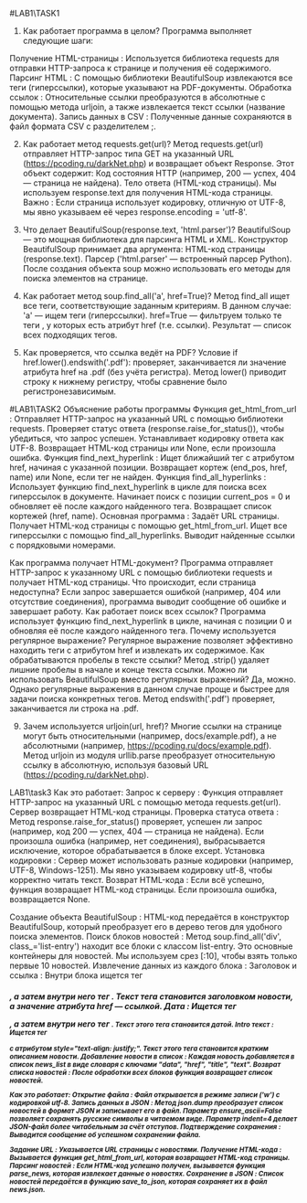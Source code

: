 #LAB1\TASK1
1. Как работает программа в целом?
Программа выполняет следующие шаги:

Получение HTML-страницы : Используется библиотека requests для отправки HTTP-запроса к странице и получения её содержимого.
Парсинг HTML : С помощью библиотеки BeautifulSoup извлекаются все теги <a> (гиперссылки), которые указывают на PDF-документы.
Обработка ссылок : Относительные ссылки преобразуются в абсолютные с помощью метода urljoin, а также извлекается текст ссылки (название документа).
Запись данных в CSV : Полученные данные сохраняются в файл формата CSV с разделителем ;.

2. Как работает метод requests.get(url)?
Метод requests.get(url) отправляет HTTP-запрос типа GET на указанный URL (https://pcoding.ru/darkNet.php) и возвращает объект Response.
Этот объект содержит:
Код состояния HTTP (например, 200 — успех, 404 — страница не найдена).
Тело ответа (HTML-код страницы).
Мы используем response.text для получения HTML-кода страницы.
Важно : Если страница использует кодировку, отличную от UTF-8, мы явно указываем её через response.encoding = 'utf-8'.

3. Что делает BeautifulSoup(response.text, 'html.parser')?
BeautifulSoup — это мощная библиотека для парсинга HTML и XML.
Конструктор BeautifulSoup принимает два аргумента:
HTML-код страницы (response.text).
Парсер ('html.parser' — встроенный парсер Python).
После создания объекта soup можно использовать его методы для поиска элементов на странице.

5. Как работает метод soup.find_all('a', href=True)?
Метод find_all ищет все теги, соответствующие заданным критериям.
В данном случае:
'a' — ищем теги <a> (гиперссылки).
href=True — фильтруем только те теги <a>, у которых есть атрибут href (т.е. ссылки).
Результат — список всех подходящих тегов.

7. Как проверяется, что ссылка ведёт на PDF?
Условие if href.lower().endswith('.pdf'): проверяет, заканчивается ли значение атрибута href на .pdf (без учёта регистра).
Метод lower() приводит строку к нижнему регистру, чтобы сравнение было регистронезависимым.

#LAB1\TASK2
Объяснение работы программы
Функция get_html_from_url :
Отправляет HTTP-запрос на указанный URL с помощью библиотеки requests.
Проверяет статус ответа (response.raise_for_status()), чтобы убедиться, что запрос успешен.
Устанавливает кодировку ответа как UTF-8.
Возвращает HTML-код страницы или None, если произошла ошибка.
Функция find_next_hyperlink :
Ищет ближайший тег <a> с атрибутом href, начиная с указанной позиции.
Возвращает кортеж (end_pos, href, name) или None, если тег не найден.
Функция find_all_hyperlinks :
Использует функцию find_next_hyperlink в цикле для поиска всех гиперссылок в документе.
Начинает поиск с позиции current_pos = 0 и обновляет её после каждого найденного тега.
Возвращает список кортежей (href, name).
Основная программа :
Задаёт URL страницы.
Получает HTML-код страницы с помощью get_html_from_url.
Ищет все гиперссылки с помощью find_all_hyperlinks.
Выводит найденные ссылки с порядковыми номерами.

Как программа получает HTML-документ?
Программа отправляет HTTP-запрос к указанному URL с помощью библиотеки requests и получает HTML-код страницы.
Что происходит, если страница недоступна?
Если запрос завершается ошибкой (например, 404 или отсутствие соединения), программа выводит сообщение об ошибке и завершает работу.
Как работает поиск всех ссылок?
Программа использует функцию find_next_hyperlink в цикле, начиная с позиции 0 и обновляя её после каждого найденного тега.
Почему используется регулярное выражение?
Регулярное выражение позволяет эффективно находить теги <a> с атрибутом href и извлекать их содержимое.
Как обрабатываются пробелы в тексте ссылки?
Метод .strip() удаляет лишние пробелы в начале и конце текста ссылки.
Можно ли использовать BeautifulSoup вместо регулярных выражений?
Да, можно. Однако регулярные выражения в данном случае проще и быстрее для задачи поиска конкретных тегов.
Метод endswith('.pdf') проверяет, заканчивается ли строка на .pdf.

9. Зачем используется urljoin(url, href)?
Многие ссылки на странице могут быть относительными (например, docs/example.pdf), а не абсолютными (например, https://pcoding.ru/docs/example.pdf).
Метод urljoin из модуля urllib.parse преобразует относительную ссылку в абсолютную, используя базовый URL (https://pcoding.ru/darkNet.php).

LAB1\task3
Как это работает:
Запрос к серверу :
Функция отправляет HTTP-запрос на указанный URL с помощью метода requests.get(url).
Сервер возвращает HTML-код страницы.
Проверка статуса ответа :
Метод response.raise_for_status() проверяет, успешен ли запрос (например, код 200 — успех, 404 — страница не найдена).
Если произошла ошибка (например, нет соединения), выбрасывается исключение, которое обрабатывается в блоке except.
Установка кодировки :
Сервер может использовать разные кодировки (например, UTF-8, Windows-1251). Мы явно указываем кодировку utf-8, чтобы корректно читать текст.
Возврат HTML-кода :
Если всё успешно, функция возвращает HTML-код страницы.
Если произошла ошибка, возвращается None.

Создание объекта BeautifulSoup :
HTML-код передаётся в конструктор BeautifulSoup, который преобразует его в дерево тегов для удобного поиска элементов.
Поиск блоков новостей :
Метод soup.find_all('div', class_='list-entry') находит все блоки с классом list-entry. Это основные контейнеры для новостей.
Мы используем срез [:10], чтобы взять только первые 10 новостей.
Извлечение данных из каждого блока :
Заголовок и ссылка :
Внутри блока ищется тег <h5>, а затем внутри него тег <a>.
Текст тега <a> становится заголовком новости, а значение атрибута href — ссылкой.
Дата :
Ищется тег <p>, а затем внутри него тег <small>. Текст этого тега становится датой.
Intro текст :
Ищется тег <div> с атрибутом style="text-align: justify;". Текст этого тега становится кратким описанием новости.
Добавление новости в список :
Каждая новость добавляется в список news_list в виде словаря с ключами "data", "href", "title", "text".
Возврат списка новостей :
После обработки всех блоков функция возвращает список новостей.

Как это работает:
Открытие файла :
Файл открывается в режиме записи ('w') с кодировкой utf-8.
Запись данных в JSON :
Метод json.dump преобразует список новостей в формат JSON и записывает его в файл.
Параметр ensure_ascii=False позволяет сохранять русские символы в читаемом виде.
Параметр indent=4 делает JSON-файл более читабельным за счёт отступов.
Подтверждение сохранения :
Выводится сообщение об успешном сохранении файла.

Задание URL :
Указывается URL страницы с новостями.
Получение HTML-кода :
Вызывается функция get_html_from_url, которая возвращает HTML-код страницы.
Парсинг новостей :
Если HTML-код успешно получен, вызывается функция parse_news, которая извлекает данные о новостях.
Сохранение в JSON :
Список новостей передаётся в функцию save_to_json, которая сохраняет их в файл news.json.
